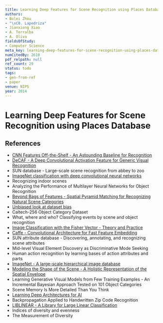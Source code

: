 ```yaml
---
title: Learning Deep Features for Scene Recognition using Places Database
authors:
- Bolei Zhou
- "\xC0. Lapedriza"
- Jianxiong Xiao
- A. Torralba
- A. Oliva
fieldsOfStudy:
- Computer Science
meta_key: learning-deep-features-for-scene-recognition-using-places-database
numCitedBy: 2610
pdf_relpath: null
ref_count: 29
status: todo
tags:
- gen-from-ref
- paper
venue: NIPS
year: 2014
---
```


# Learning Deep Features for Scene Recognition using Places Database

## References

- [CNN Features Off-the-Shelf - An Astounding Baseline for Recognition](./cnn-features-off-the-shelf-an-astounding-baseline-for-recognition.md)
- [DeCAF - A Deep Convolutional Activation Feature for Generic Visual Recognition](./decaf-a-deep-convolutional-activation-feature-for-generic-visual-recognition.md)
- SUN database - Large-scale scene recognition from abbey to zoo
- [ImageNet classification with deep convolutional neural networks](./imagenet-classification-with-deep-convolutional-neural-networks.md)
- Recognizing indoor scenes
- Analyzing the Performance of Multilayer Neural Networks for Object Recognition
- [Beyond Bags of Features - Spatial Pyramid Matching for Recognizing Natural Scene Categories](./beyond-bags-of-features-spatial-pyramid-matching-for-recognizing-natural-scene-categories.md)
- [Unbiased look at dataset bias](./unbiased-look-at-dataset-bias.md)
- Caltech-256 Object Category Dataset
- What, where and who? Classifying events by scene and object recognition
- [Image Classification with the Fisher Vector - Theory and Practice](./image-classification-with-the-fisher-vector-theory-and-practice.md)
- [Caffe - Convolutional Architecture for Fast Feature Embedding](./caffe-convolutional-architecture-for-fast-feature-embedding.md)
- SUN attribute database - Discovering, annotating, and recognizing scene attributes
- Mid-level Visual Element Discovery as Discriminative Mode Seeking
- Human action recognition by learning bases of action attributes and parts
- [ImageNet - A large-scale hierarchical image database](./imagenet-a-large-scale-hierarchical-image-database.md)
- [Modeling the Shape of the Scene - A Holistic Representation of the Spatial Envelope](./modeling-the-shape-of-the-scene-a-holistic-representation-of-the-spatial-envelope.md)
- Learning Generative Visual Models from Few Training Examples - An Incremental Bayesian Approach Tested on 101 Object Categories
- Scene Memory Is More Detailed Than You Think
- [Learning Deep Architectures for AI](./learning-deep-architectures-for-ai.md)
- Backpropagation Applied to Handwritten Zip Code Recognition
- [LIBLINEAR - A Library for Large Linear Classification](./liblinear-a-library-for-large-linear-classification.md)
- Indices of diversity and evenness
- The Measurement of Diversity
